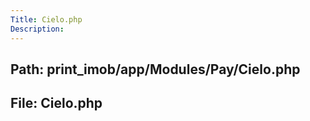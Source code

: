 ```yaml
---
Title: Cielo.php
Description:
---
```


## Path: print_imob/app/Modules/Pay/Cielo.php
## File: Cielo.php
